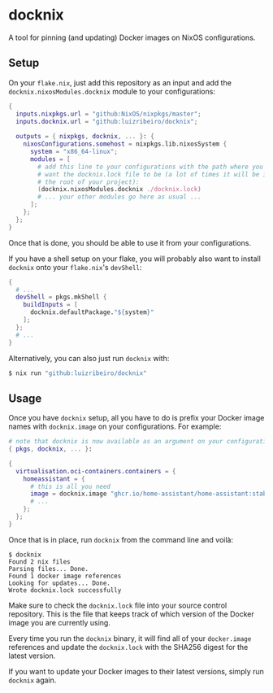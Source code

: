 # docknix

A tool for pinning (and updating) Docker images on NixOS configurations.

## Setup

On your `flake.nix`, just add this repository as an input and add the
`docknix.nixosModules.docknix` module to your configurations:

```nix
{
  inputs.nixpkgs.url = "github:NixOS/nixpkgs/master";
  inputs.docknix.url = "github:luizribeiro/docknix";
  
  outputs = { nixpkgs, docknix, ... }: {
    nixosConfigurations.somehost = nixpkgs.lib.nixosSystem {
      system = "x86_64-linux";
      modules = [
        # add this line to your configurations with the path where you will
        # want the docknix.lock file to be (a lot of times it will be in
        # the root of your project):
        (docknix.nixosModules.docknix ./docknix.lock)
        # ... your other modules go here as usual ...
      ];
    };
  };
}
```

Once that is done, you should be able to use it from your configurations.

If you have a shell setup on your flake, you will probably also want to
install `docknix` onto your `flake.nix`'s `devShell`:

```nix
{
  # ...
  devShell = pkgs.mkShell {
    buildInputs = [
      docknix.defaultPackage."${system}"
    ];
  };
  # ...
}
```

Alternatively, you can also just run `docknix` with:

```bash
$ nix run "github:luizribeiro/docknix"
```

## Usage

Once you have `docknix` setup, all you have to do is prefix your Docker image
names with `docknix.image` on your configurations. For example:

```nix
# note that docknix is now available as an argument on your configuration.
{ pkgs, docknix, ... }:

{
  virtualisation.oci-containers.containers = {
    homeassistant = {
      # this is all you need
      image = docknix.image "ghcr.io/home-assistant/home-assistant:stable";
      # ...
    };
  };
}
```

Once that is in place, run `docknix` from the command line and voilà:

```
$ docknix
Found 2 nix files
Parsing files... Done.
Found 1 docker image references
Looking for updates... Done.
Wrote docknix.lock successfully
```

Make sure to check the `docknix.lock` file into your source control
repository. This is the file that keeps track of which version of the
Docker image you are currently using.

Every time you run the `docknix` binary, it will find all of your
`docker.image` references and update the `docknix.lock` with the SHA256
digest for the latest version.

If you want to update your Docker images to their latest versions, simply
run `docknix` again.
